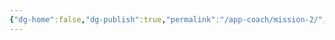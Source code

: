 ```yaml
---
{"dg-home":false,"dg-publish":true,"permalink":"/app-coach/mission-2/","dgPassFrontmatter":true}
---
```



